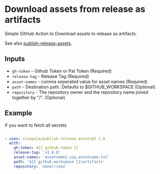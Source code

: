 # Download assets from release as artifacts

Simple GitHub Action to Download assets to release as artifacts.

See also [publish-release-assets](https://github.com/marketplace/actions/publish-release-assets).

## Inputs

- `gh-token` - Github Token or Pat Token (Required)
- `release-tag` - Release Tag (Required)
- `asset-names` - comma seperated value for asset names (Required)
- `path` - Destination path. Defaults to $GITHUB_WORKSPACE (Optional)
- `repository` - The repository owner and the repository name joined together by "/". (Optional)

## Example

If you want to fetch all secrets

```yml

- uses: vinayaja/publish-release-assets@1.1.0
  with:
    gh-token: ${{ github.token }}
    release-tag: 'v1.0.0'
    asset-names: 'assetname1.zip,assetname.txt'
    path: '${{ github.workspace }}\artifacts'
    repository: 'owner/repo'
```

